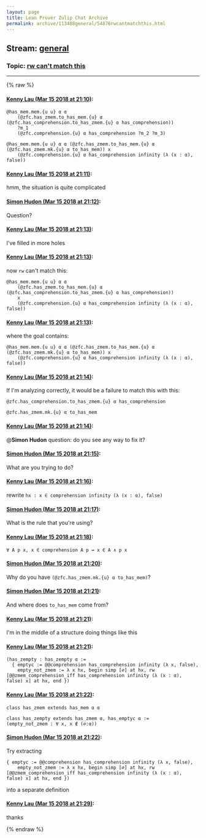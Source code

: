 ```yaml
---
layout: page
title: Lean Prover Zulip Chat Archive 
permalink: archive/113488general/54876rwcantmatchthis.html
---
```


## Stream: [general](index.html)
### Topic: [rw can't match this](54876rwcantmatchthis.html)

---


{% raw %}
#### [ Kenny Lau (Mar 15 2018 at 21:10)](https://leanprover.zulipchat.com/#narrow/stream/113488-general/topic/rw%20can%27t%20match%20this/near/123765206):
```
@has_mem.mem.{u u} α α
    (@zfc.has_zmem.to_has_mem.{u} α (@zfc.has_comprehension.to_has_zmem.{u} α has_comprehension))
    ?m_1
    (@zfc.comprehension.{u} α has_comprehension ?m_2 ?m_3)
```
```
@has_mem.mem.{u u} α α (@zfc.has_zmem.to_has_mem.{u} α (@zfc.has_zmem.mk.{u} α to_has_mem)) x
    (@zfc.comprehension.{u} α has_comprehension infinity (λ (x : α), false))
```

#### [ Kenny Lau (Mar 15 2018 at 21:11)](https://leanprover.zulipchat.com/#narrow/stream/113488-general/topic/rw%20can%27t%20match%20this/near/123765219):
hmm, the situation is quite complicated

#### [ Simon Hudon (Mar 15 2018 at 21:12)](https://leanprover.zulipchat.com/#narrow/stream/113488-general/topic/rw%20can%27t%20match%20this/near/123765285):
Question?

#### [ Kenny Lau (Mar 15 2018 at 21:13)](https://leanprover.zulipchat.com/#narrow/stream/113488-general/topic/rw%20can%27t%20match%20this/near/123765301):
I've filled in more holes

#### [ Kenny Lau (Mar 15 2018 at 21:13)](https://leanprover.zulipchat.com/#narrow/stream/113488-general/topic/rw%20can%27t%20match%20this/near/123765305):
now `rw` can't match this:
```
@has_mem.mem.{u u} α α
    (@zfc.has_zmem.to_has_mem.{u} α (@zfc.has_comprehension.to_has_zmem.{u} α has_comprehension))
    x
    (@zfc.comprehension.{u} α has_comprehension infinity (λ (x : α), false))
```

#### [ Kenny Lau (Mar 15 2018 at 21:13)](https://leanprover.zulipchat.com/#narrow/stream/113488-general/topic/rw%20can%27t%20match%20this/near/123765307):
where the goal contains:
```
@has_mem.mem.{u u} α α (@zfc.has_zmem.to_has_mem.{u} α (@zfc.has_zmem.mk.{u} α to_has_mem)) x
    (@zfc.comprehension.{u} α has_comprehension infinity (λ (x : α), false))
```

#### [ Kenny Lau (Mar 15 2018 at 21:14)](https://leanprover.zulipchat.com/#narrow/stream/113488-general/topic/rw%20can%27t%20match%20this/near/123765363):
If I'm analyzing correctly, it would be a failure to match this with this:
```
@zfc.has_comprehension.to_has_zmem.{u} α has_comprehension
```
```
@zfc.has_zmem.mk.{u} α to_has_mem
```

#### [ Kenny Lau (Mar 15 2018 at 21:14)](https://leanprover.zulipchat.com/#narrow/stream/113488-general/topic/rw%20can%27t%20match%20this/near/123765368):
@**Simon Hudon** question: do you see any way to fix it?

#### [ Simon Hudon (Mar 15 2018 at 21:15)](https://leanprover.zulipchat.com/#narrow/stream/113488-general/topic/rw%20can%27t%20match%20this/near/123765379):
What are you trying to do?

#### [ Kenny Lau (Mar 15 2018 at 21:16)](https://leanprover.zulipchat.com/#narrow/stream/113488-general/topic/rw%20can%27t%20match%20this/near/123765444):
rewrite `hx : x ∈ comprehension infinity (λ (x : α), false)`

#### [ Simon Hudon (Mar 15 2018 at 21:17)](https://leanprover.zulipchat.com/#narrow/stream/113488-general/topic/rw%20can%27t%20match%20this/near/123765470):
What is the rule that you're using?

#### [ Kenny Lau (Mar 15 2018 at 21:18)](https://leanprover.zulipchat.com/#narrow/stream/113488-general/topic/rw%20can%27t%20match%20this/near/123765517):
```
∀ A p x, x ∈ comprehension A p ↔ x ∈ A ∧ p x
```

#### [ Simon Hudon (Mar 15 2018 at 21:20)](https://leanprover.zulipchat.com/#narrow/stream/113488-general/topic/rw%20can%27t%20match%20this/near/123765631):
Why do you have `(@zfc.has_zmem.mk.{u} α to_has_mem)`?

#### [ Simon Hudon (Mar 15 2018 at 21:21)](https://leanprover.zulipchat.com/#narrow/stream/113488-general/topic/rw%20can%27t%20match%20this/near/123765654):
And where does `to_has_mem` come from?

#### [ Kenny Lau (Mar 15 2018 at 21:21)](https://leanprover.zulipchat.com/#narrow/stream/113488-general/topic/rw%20can%27t%20match%20this/near/123765655):
I'm in the middle of a structure doing things like this

#### [ Kenny Lau (Mar 15 2018 at 21:21)](https://leanprover.zulipchat.com/#narrow/stream/113488-general/topic/rw%20can%27t%20match%20this/near/123765659):
```
(has_zempty : has_zempty α :=
  { emptyc := @@comprehension has_comprehension infinity (λ x, false),
    empty_not_zmem := λ x hx, begin simp [∅] at hx, rw [@@zmem_comprehension_iff has_comprehension infinity (λ (x : α), false) x] at hx, end })
```

#### [ Kenny Lau (Mar 15 2018 at 21:22)](https://leanprover.zulipchat.com/#narrow/stream/113488-general/topic/rw%20can%27t%20match%20this/near/123765723):
```
class has_zmem extends has_mem α α

class has_zempty extends has_zmem α, has_emptyc α :=
(empty_not_zmem : ∀ x, x ∉ (∅:α))
```

#### [ Simon Hudon (Mar 15 2018 at 21:22)](https://leanprover.zulipchat.com/#narrow/stream/113488-general/topic/rw%20can%27t%20match%20this/near/123765725):
Try extracting 

```lean
{ emptyc := @@comprehension has_comprehension infinity (λ x, false),
    empty_not_zmem := λ x hx, begin simp [∅] at hx, rw [@@zmem_comprehension_iff has_comprehension infinity (λ (x : α), false) x] at hx, end })
```

into a separate definition

#### [ Kenny Lau (Mar 15 2018 at 21:29)](https://leanprover.zulipchat.com/#narrow/stream/113488-general/topic/rw%20can%27t%20match%20this/near/123765947):
thanks


{% endraw %}
